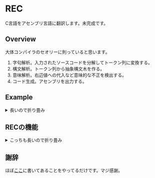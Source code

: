 # REC
C言語をアセンブリ言語に翻訳します。未完成です。

## Overview
大体コンパイラのセオリーに則っていると思います。
1. 字句解析。入力されたソースコードを分解してトークン列に変換する。
1. 構文解析。トークン列から抽象構文木を作る。
1. 意味解析。右辺値への代入など意味的な不正を検出する。
1. コード生成。アセンブリを出力する。

## Example
<details>
  <summary>長いので折り畳み</summary>
    こんな感じのソースファイルexample.cがあるとします。フィボナッチ数列の20項目を計算します。
    <pre>
      <code>
        int print_num(int num);
        int fibo(int n)
        {
            if(n==1||n==2){
                return 1;
            }else{
                return fibo(n-1)+fibo(n-2);
            }
        }
        int main()
        {
            print_num(fibo(20));
            return 0;
        }
      </code>
    </pre>
    この1行目にあるのはprint_numのプロトタイプ宣言です(後でC言語で書いてリンクします)。<br />
    このファイルをfunc.cとします。
    <pre>
      <code>
        #include&lt;stdio.h&gt;
        int print_num(int num)
        {
            printf("%d\n",num);
            return 0;
        }
      </code>
    </pre>
    これをこうします(rec.outはソースを適当にコンパイルしてすでに作成済みであるとします)。<br />
    example.cを入力として受け取り、アセンブリに翻訳したものをexample.sに出力します。<br />
    それをexample.outという実行ファイルにするのですが、結局実行ファイルの生成でgccに頼っているため、このソフトウェアの存在意義は謎です。
    <pre>
      <code>
        $ ./rec.out example.c example.s
        $ gcc -o example.out example.s func.c
        $ ./example.out
        6765
      </code>
    </pre>
    計算できてました。
</details>

## RECの機能
<details>
  <summary>こっちも長いので折り畳み</summary>
  ✅は実装済み、🔵はそのうち実装予定。

  ### データ
  ✅64bitローカル整数変数の定義<br />
  🔵定義を伴わない宣言<br />
  🔵signedとunsignedの区別<br />
  🔵グローバル変数<br />
  🔵実数型<br />
  🔵ポインタ<br />
  🔵配列<br />

  ### 制御文
  ✅if文、else文<br />
  🔵switch文<br />
  ✅while文<br />
  🔵do-while文<br />
  ✅for文<br />
  ✅break文<br />
  ✅continue文<br />
  🔵goto文<br />
  ✅return文<br />

  ### 関数
  ✅定義<br />
  ✅シグネチャのチェック<br />
  ✅プロトタイプ宣言<br />

  ### 演算子

  #### 算術演算子
  ✅単項プラス<br />
  ✅単項マイナス<br />
  ✅加算<br />
  ✅減算<br />
  ✅乗算<br />
  ✅除算<br />
  ✅剰余<br />
  ✅前置インクリメント<br />
  ✅前置デクリメント<br />
  ✅後置インクリメント<br />
  ✅後置デクリメント<br />
  ✅加算代入<br />
  ✅減算代入<br />
  ✅乗算代入<br />
  ✅除算代入<br />
  ✅剰余代入<br />

  #### 比較演算子
  ✅等価<br />
  ✅非等価<br />
  ✅小なり<br />
  ✅大なり<br />
  ✅小なりイコール<br />
  ✅大なりイコール<br />

  #### 論理演算子
  ✅論理否定<br />
  ✅論理和<br />
  ✅論理積<br />

  #### ビット演算子
  🔵ビット否定<br />
  🔵ビット和<br />
  🔵ビット積<br />
  🔵ビット排他的論理和<br />
  🔵左シフト<br />
  🔵右シフト<br />
  🔵ビット和代入<br />
  🔵ビット積代入<br />
  🔵ビット排他的論理和代入<br />
  🔵左シフト代入<br />
  🔵右シフト代入<br />

  #### その他
  ✅単純代入<br />
  ✅関数呼び出し<br />
  ✅カンマ<br />
  🔵条件<br />
  🔵配列添え字<br />
  🔵間接<br />
  🔵アドレス<br />
  🔵直接メンバ<br />
  🔵間接メンバ<br />
  🔵キャスト<br />
  🔵sizeof<br />

  ### その他
  ✅変数のスコープ<br />
  ✅ブロックコメント<br />
  🔵行コメント<br />
</details>

## 謝辞
ほぼ[ここ](https://www.sigbus.info/compilerbook)に書いてあることをやってるだけです。マジ感謝。
